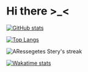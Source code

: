 # Hi there \>_<

[![GitHub stats](https://github-readme-stats.vercel.app/api?username=ARessegetesStery&show_icons=true&theme=transparent)](https://github.com/anuraghazra/github-readme-stats)

[![Top Langs](https://github-readme-stats.vercel.app/api/top-langs/?username=ARessegetesStery&langs_count=5&show_icons=true&theme=transparent)](https://github.com/anuraghazra/github-readme-stats)

<p><img align="center" src="https://github-readme-streak-stats.herokuapp.com?user=ARessegetesStery&theme=transparent&hide_border=true&date_format=j%20M%5B%20Y%5D" alt="ARessegetes Stery's streak" /></p>

[![Wakatime stats](https://github-readme-stats.vercel.app/api/wakatime?username=ARessegetesStery)](https://github.com/anuraghazra/github-readme-stats)
